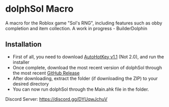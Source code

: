 # dolphSol Macro
 A macro for the Roblox game "Sol's RNG", including features such as obby completion and item collection. A work in progress - BuilderDolphin

 ## Installation
 - First of all, you need to download [AutoHotKey v1.1](https://www.autohotkey.com/) (Not 2.0), and run the installer
 - Once complete, download the most recent version of dolphSol through the most recent [GitHub Release](https://github.com/BuilderDolphin/dolphSol-Macro/releases)
 - After downloading, extract the folder (if downloading the ZIP) to your desired directory
 - You can now run dolphSol through the Main.ahk file in the folder.

 Discord Server: https://discord.gg/DYUqwJchuV
